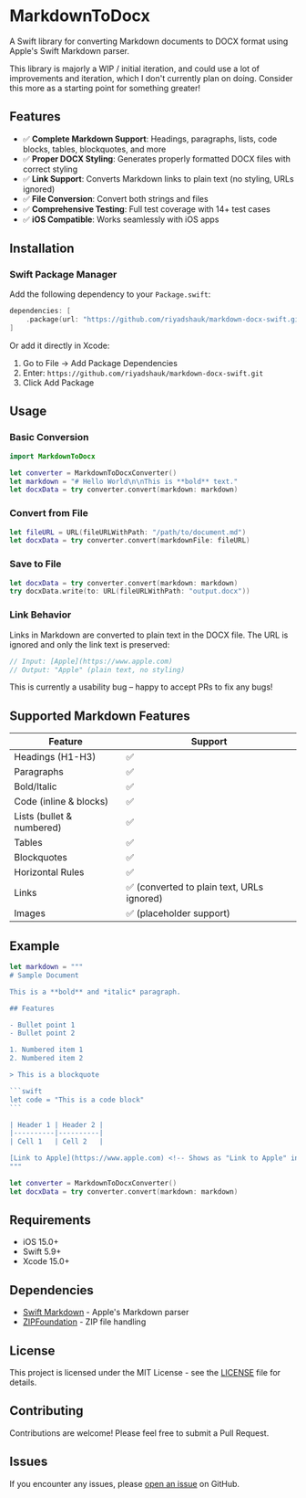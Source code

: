 # MarkdownToDocx

A Swift library for converting Markdown documents to DOCX format using Apple's Swift Markdown parser.

This library is majorly a WIP / initial iteration, and could use a lot of improvements and iteration, which I don't currently plan on doing. Consider this more as a starting point for something greater!

## Features

- ✅ **Complete Markdown Support**: Headings, paragraphs, lists, code blocks, tables, blockquotes, and more
- ✅ **Proper DOCX Styling**: Generates properly formatted DOCX files with correct styling
- ✅ **Link Support**: Converts Markdown links to plain text (no styling, URLs ignored)
- ✅ **File Conversion**: Convert both strings and files
- ✅ **Comprehensive Testing**: Full test coverage with 14+ test cases
- ✅ **iOS Compatible**: Works seamlessly with iOS apps

## Installation

### Swift Package Manager

Add the following dependency to your `Package.swift`:

```swift
dependencies: [
    .package(url: "https://github.com/riyadshauk/markdown-docx-swift.git", from: "1.0.0")
]
```

Or add it directly in Xcode:
1. Go to File → Add Package Dependencies
2. Enter: `https://github.com/riyadshauk/markdown-docx-swift.git`
3. Click Add Package

## Usage

### Basic Conversion

```swift
import MarkdownToDocx

let converter = MarkdownToDocxConverter()
let markdown = "# Hello World\n\nThis is **bold** text."
let docxData = try converter.convert(markdown: markdown)
```

### Convert from File

```swift
let fileURL = URL(fileURLWithPath: "/path/to/document.md")
let docxData = try converter.convert(markdownFile: fileURL)
```

### Save to File

```swift
let docxData = try converter.convert(markdown: markdown)
try docxData.write(to: URL(fileURLWithPath: "output.docx"))
```

### Link Behavior

Links in Markdown are converted to plain text in the DOCX file. The URL is ignored and only the link text is preserved:

```swift
// Input: [Apple](https://www.apple.com)
// Output: "Apple" (plain text, no styling)
```

This is currently a usability bug – happy to accept PRs to fix any bugs!

## Supported Markdown Features

| Feature | Support |
|---------|---------|
| Headings (H1-H3) | ✅ |
| Paragraphs | ✅ |
| Bold/Italic | ✅ |
| Code (inline & blocks) | ✅ |
| Lists (bullet & numbered) | ✅ |
| Tables | ✅ |
| Blockquotes | ✅ |
| Horizontal Rules | ✅ |
| Links | ✅ (converted to plain text, URLs ignored) |
| Images | ✅ (placeholder support) |

## Example

````swift
let markdown = """
# Sample Document

This is a **bold** and *italic* paragraph.

## Features

- Bullet point 1
- Bullet point 2

1. Numbered item 1
2. Numbered item 2

> This is a blockquote

```swift
let code = "This is a code block"
```

| Header 1 | Header 2 |
|----------|----------|
| Cell 1   | Cell 2   |

[Link to Apple](https://www.apple.com) <!-- Shows as "Link to Apple" in plain text -->
"""

let converter = MarkdownToDocxConverter()
let docxData = try converter.convert(markdown: markdown)
````

## Requirements

- iOS 15.0+
- Swift 5.9+
- Xcode 15.0+

## Dependencies

- [Swift Markdown](https://github.com/swiftlang/swift-markdown) - Apple's Markdown parser
- [ZIPFoundation](https://github.com/weichsel/ZIPFoundation) - ZIP file handling

## License

This project is licensed under the MIT License - see the [LICENSE](LICENSE) file for details.

## Contributing

Contributions are welcome! Please feel free to submit a Pull Request.

## Issues

If you encounter any issues, please [open an issue](https://github.com/riyadshauk/markdown-docx-swift/issues) on GitHub.